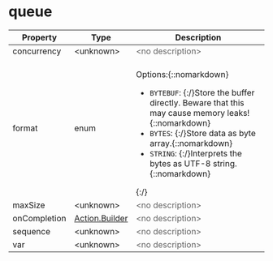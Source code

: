 # queue


| Property | Type | Description |
| ------- | ------- | -------- |
| concurrency | &lt;unknown&gt; | <font color="#606060">&lt;no description&gt;</font> |
| format | enum | <br>Options:{::nomarkdown}<ul><li><code>BYTEBUF</code>: {:/}Store the buffer directly. Beware that this may cause memory leaks!{::nomarkdown}</li><li><code>BYTES</code>: {:/}Store data as byte array.{::nomarkdown}</li><li><code>STRING</code>: {:/}Interprets the bytes as UTF-8 string.{::nomarkdown}</li></ul>{:/} |
| maxSize | &lt;unknown&gt; | <font color="#606060">&lt;no description&gt;</font> |
| onCompletion | [Action.Builder](index.html#actions) | <font color="#606060">&lt;no description&gt;</font> |
| sequence | &lt;unknown&gt; | <font color="#606060">&lt;no description&gt;</font> |
| var | &lt;unknown&gt; | <font color="#606060">&lt;no description&gt;</font> |

